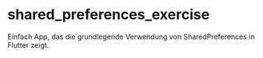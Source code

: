 # shared_preferences_exercise

Einfach App, das die grundlegende Verwendung von SharedPreferences in Flutter zeigt.
